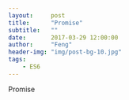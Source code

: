 ```yaml
---
layout:     post
title:      "Promise"
subtitle:   ""
date:       2017-03-29 12:00:00
author:     "Feng"
header-img: "img/post-bg-10.jpg"
tags:
    - ES6
---
```


Promise